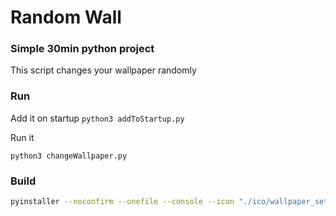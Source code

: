 # Random Wall

### Simple 30min python project

This script changes your wallpaper randomly


### Run 

Add it on startup 
``
python3 addToStartup.py
``

Run it 

``
python3 changeWallpaper.py
``

### Build 


```bash
pyinstaller --noconfirm --onefile --console --icon "./ico/wallpaper_settings_19647.ico"  "./changeWallpaper.py"
```